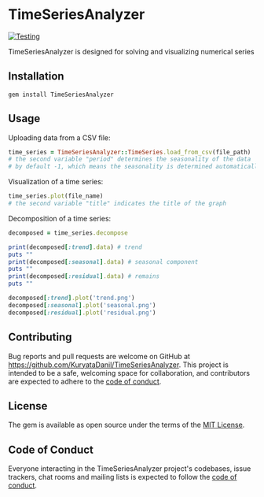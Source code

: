 # TimeSeriesAnalyzer

[![Testing](https://github.com/sinatra/sinatra/actions/workflows/test.yml/badge.svg)](https://github.com/KuryataDanil/TimeSeriesAnalyzer/actions/workflows/main.yml)

TimeSeriesAnalyzer is designed for solving and visualizing numerical series

## Installation

```shell
gem install TimeSeriesAnalyzer
```

## Usage

Uploading data from a CSV file:
```ruby
time_series = TimeSeriesAnalyzer::TimeSeries.load_from_csv(file_path)
# the second variable "period" determines the seasonality of the data
# by default -1, which means the seasonality is determined automatically
```

Visualization of a time series:
```ruby
time_series.plot(file_name)
# the second variable "title" indicates the title of the graph
```

Decomposition of a time series:
```ruby
decomposed = time_series.decompose

print(decomposed[:trend].data) # trend
puts ""
print(decomposed[:seasonal].data) # seasonal component
puts ""
print(decomposed[:residual].data) # remains
puts ""

decomposed[:trend].plot('trend.png')
decomposed[:seasonal].plot('seasonal.png')
decomposed[:residual].plot('residual.png')
```

## Contributing

Bug reports and pull requests are welcome on GitHub at https://github.com/KuryataDanil/TimeSeriesAnalyzer. This project is intended to be a safe, welcoming space for collaboration, and contributors are expected to adhere to the [code of conduct](https://github.com/KuryataDanil/TimeSeriesAnalyzer/blob/master/CODE_OF_CONDUCT.md).

## License

The gem is available as open source under the terms of the [MIT License](https://opensource.org/licenses/MIT).

## Code of Conduct

Everyone interacting in the TimeSeriesAnalyzer project's codebases, issue trackers, chat rooms and mailing lists is expected to follow the [code of conduct](https://github.com/[USERNAME]/TimeSeriesAnalyzer/blob/master/CODE_OF_CONDUCT.md).

